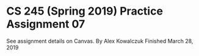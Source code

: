 # CS 245 (Spring 2019) Practice Assignment 07

See assignment details on Canvas.
By Alex Kowalczuk
Finished March 28, 2019